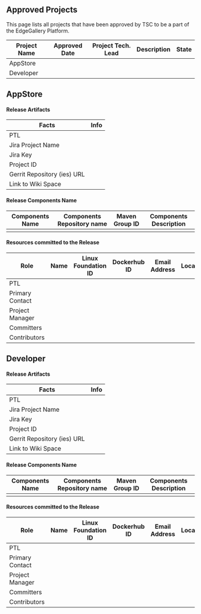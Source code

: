 ## Approved Projects
This page lists all projects that have been approved by TSC to be a part of the EdgeGallery Platform.

| **Project Name**  | **Approved Date** | **Project Tech. Lead** |  **Description** | **State** |
|-----------|-----------|-----------|-----------|-----------|                                  
| AppStore |  |  |  |  |
| Developer |  |  |  |  |

## AppStore

#### Release Artifacts

| **Facts**  | **Info** |
|-----------|-----------|                                 
| PTL |  |
| Jira Project Name |  |
| Jira Key |  |
| Project ID |  |
| Gerrit Repository (ies) URL |  |
| Link to Wiki Space |  |

#### Release Components Name

| **Components Name**  | **Components Repository name** | **Maven Group ID** |  **Components Description** |
|-----------|-----------|-----------|-----------|                               
|  |  |  |  |

#### Resources committed to the Release

| **Role**  | **Name** | **Linux Foundation ID** |  **Dockerhub ID** |  **Email Address** |  **Location** |
|-----------|-----------|-----------|-----------|-----------|-----------|                               
| PTL |  |  |  |  |  |
| Primary Contact |  |  |  |  |  |
| Project Manager |  |  |  |  |  |
| Committers |  |  |  |  |  |
| Contributors |  |  |  |  |  |

## Developer

#### Release Artifacts

| **Facts**  | **Info** |
|-----------|-----------|                                 
| PTL |  |
| Jira Project Name |  |
| Jira Key |  |
| Project ID |  |
| Gerrit Repository (ies) URL |  |
| Link to Wiki Space |  |

#### Release Components Name

| **Components Name**  | **Components Repository name** | **Maven Group ID** |  **Components Description** |
|-----------|-----------|-----------|-----------|                               
|  |  |  |  |

#### Resources committed to the Release

| **Role**  | **Name** | **Linux Foundation ID** |  **Dockerhub ID** |  **Email Address** |  **Location** |
|-----------|-----------|-----------|-----------|-----------|-----------|                               
| PTL |  |  |  |  |  |
| Primary Contact |  |  |  |  |  |
| Project Manager |  |  |  |  |  |
| Committers |  |  |  |  |  |
| Contributors |  |  |  |  |  |
